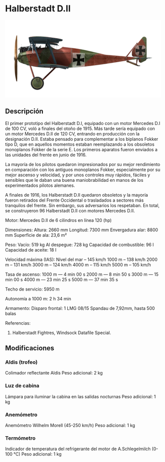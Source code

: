 # Halberstadt D.II

![halberstadtd2](../images/halberstadtd2.png)

## Descripción

El primer prototipo del Halberstadt D.I, equipado con un motor Mercedes D.I de 100 CV, voló a finales del otoño de 1915. Más tarde sería equipado con un motor Mercedes D.II de 120 CV, entrando en producción con la designación D.II. Estaba pensado para complementar a los biplanos Fokker tipo D, que en aquellos momentos estaban reemplazando a los obsoletos monoplanos Fokker de la serie E. Los primeros aparatos fueron enviados a las unidades del frente en junio de 1916.

La mayoría de los pilotos quedaron impresionados por su mejor rendimiento en comparación con los antiguos monoplanos Fokker, especialmente por su mejor ascenso y velocidad, y por unos controles muy rápidos, fáciles y sensibles que le daban una buena maniobrabilidad en manos de los experimentados pilotos alemanes.

A finales de 1916, los Halberstadt D.II quedaron obsoletos y la mayoría fueron retirados del Frente Occidental o trasladados a sectores más tranquilos del frente. Sin embargo, sus adversarios los respetaban. En total, se construyeron 96 Halberstadt D.II con motores Mercedes D.II.


Motor:
Mercedes D.II de 6 cilindros en línea 120 (hp)

Dimensiones:
Altura: 2660 mm
Longitud: 7300 mm
Envergadura alar: 8800 mm
Superficie de ala: 23,6 m²

Peso:
Vacío: 519 kg
Al despegue: 728 kg
Capacidad de combustible: 96 l
Capacidad de aceite: 18 l

Velocidad máxima (IAS):
Nivel del mar – 145 km/h
1000 m – 138 km/h
2000 m – 131 km/h
3000 m – 124 km/h
4000 m – 115 km/h
5000 m – 105 km/h

Tasa de ascenso:
1000 m — 4 min 00 s
2000 m — 8 min 50 s
3000 m — 15 min 00 s
4000 m — 23 min 25 s
5000 m — 37 min 35 s

Techo de servicio: 5950 m

Autonomía a 1000 m: 2 h 34 min

Armamento:
Disparo frontal: 1 LMG 08/15 Spandau de 7,92mm, hasta 500 balas

Referencias:
1) Halberstadt Fightres, Windsock Datafile Special.

## Modificaciones

### Aldis (trofeo)

Colimador reflectante Aldis
Peso adicional: 2 kg

### Luz de cabina

Lámpara para iluminar la cabina en las salidas nocturnas
Peso adicional: 1 kg

### Anemómetro

Anemómetro Wilhelm Morell (45-250 km/h)
Peso adicional: 1 kg

### Termómetro

Indicador de temperatura del refrigerante del motor de A.Schlegelmilch (0-100 °C)
Peso adicional: 1 kg

